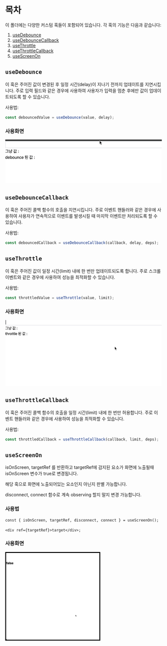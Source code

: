 # 목차

이 폴더에는 다양한 커스텀 훅들이 포함되어 있습니다. 각 훅의 기능은 다음과 같습니다:

1. [useDebounce](#usedebounce)
1. [useDebounceCallback](#usedebouncecallback)
1. [useThrottle](#usethrottle)
1. [useThrottleCallback](#usethrottlecallback)
1. [useScreenOn](#usescreenon)

## `useDebounce`

이 훅은 주어진 값이 변경된 후 일정 시간(delay)이 지나기 전까지 업데이트를 지연시킵니다. 주로 입력 필드와 같은 경우에 사용하여 사용자가 입력을 멈춘 후에만 값이 업데이트되도록 할 수 있습니다.

사용법:

```ts
const debouncedValue = useDebounce(value, delay);
```

### 사용화면

![alt text](./src/assets/useDebounce.gif)

## `useDebounceCallback`

이 훅은 주어진 콜백 함수의 호출을 지연시킵니다. 주로 이벤트 핸들러와 같은 경우에 사용하여 사용자가 연속적으로 이벤트를 발생시킬 때 마지막 이벤트만 처리되도록 할 수 있습니다.

사용법:

```ts
const debouncedCallback = useDebounceCallback(callback, delay, deps);
```

## `useThrottle`

이 훅은 주어진 값이 일정 시간(limit) 내에 한 번만 업데이트되도록 합니다. 주로 스크롤 이벤트와 같은 경우에 사용하여 성능을 최적화할 수 있습니다.

사용법:

```ts
const throttledValue = useThrottle(value, limit);
```

### 사용화면

![alt text](./src/assets/useThrottle.gif)

## `useThrottleCallback`

이 훅은 주어진 콜백 함수의 호출을 일정 시간(limit) 내에 한 번만 허용합니다. 주로 이벤트 핸들러와 같은 경우에 사용하여 성능을 최적화할 수 있습니다.

사용법:

```ts
const throttledCallback = useThrottleCallback(callback, limit, deps);
```

## `useScreenOn`

isOnScreen, targetRef 를 반환하고 targetRef에 감지된 요소가 화면에 노출될때 isOnScreen 변수가 true로 변경됩니다.

해당 훅으로 화면에 노출되어있는 요소인지 아닌지 판별 가능합니다.

disconnect, connect 함수로 계속 observing 할지 말지 변경 가능합니다.

### 사용법

```tsx
const { isOnScreen, targetRef, disconnect, connect } = useScreenOn();

<div ref={targetRef}>target</div>;
```

### 사용화면

<img style="border:3px solid black" width="300" src="./src/assets/useScreenOn.gif">
